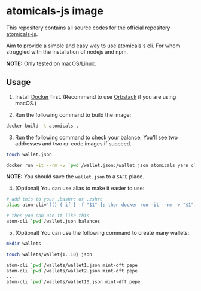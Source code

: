 # atomicals-js image

This repository contains all source codes for the official repository [atomicals-js](https://github.com/atomicals/atomicals-js).

Aim to provide a simple and easy way to use atomicals's cli. For whom struggled with the installation of nodejs and npm.

**NOTE:** Only tested on macOS/Linux.

## Usage

1. Install [Docker](https://docs.docker.com/engine/install/#supported-platforms) first. (Recommend to use [Orbstack](https://orbstack.dev/) if you are using macOS.)

2. Run the following command to build the image:

```bash
docker build -t atomicals .
```

3. Run the following command to check your balance; You'll see two addresses and two qr-code images if succeed.

```bash
touch wallet.json

docker run -it --rm -v `pwd`/wallet.json:/wallet.json atomicals yarn cli balances
```

**NOTE:** You should save the `wallet.json` to a `SAFE` place.

4. (Optional) You can use alias to make it easier to use:

```bash
# add this to your .bashrc or .zshrc
alias atom-cli='f() { if [ -f "$1" ]; then docker run -it --rm -v "$1":/wallet.json atomicals yarn cli "${@:2}"; else echo "wallet file $1 not exit"; fi; unset -f f; }; f'

# then you can use it like this
atom-cli `pwd`/wallet.json balances
```

5. (Optional) You can use the following command to create many wallets:

```bash
mkdir wallets

touch wallets/wallet{1..10}.json

atom-cli `pwd`/wallets/wallet1.json mint-dft pepe
atom-cli `pwd`/wallets/wallet2.json mint-dft pepe
...
atom-cli `pwd`/wallets/wallet10.json mint-dft pepe

```

